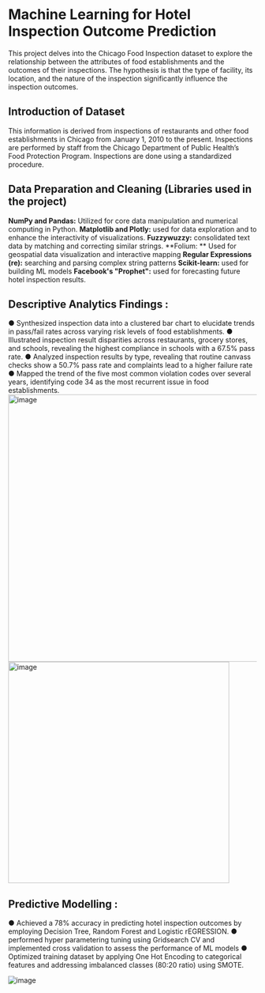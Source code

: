 # Machine Learning for Hotel Inspection Outcome Prediction

This project delves into the Chicago Food Inspection dataset to explore the relationship between the attributes of food establishments and the outcomes of their inspections.
The hypothesis is that the type of facility, its location, and the nature of the inspection significantly influence the inspection outcomes.

## Introduction of Dataset
This information is derived from inspections of restaurants and other food establishments in Chicago from January 1, 2010 to the present. Inspections are performed by staff from the Chicago Department of Public Health’s Food Protection Program. Inspections are done using a standardized procedure.

## Data Preparation and Cleaning (Libraries used in the project)

**NumPy and Pandas:** Utilized for core data manipulation and numerical computing in Python.
**Matplotlib and Plotly:** used for data exploration and to enhance the interactivity of visualizations.
**Fuzzywuzzy:** consolidated text data by matching and correcting similar strings.
**Folium: ** Used for geospatial data visualization and interactive mapping
**Regular Expressions (re):** searching and parsing complex string patterns
**Scikit-learn:** used for building ML models
**Facebook's "Prophet":** used for forecasting future hotel inspection results.

## Descriptive Analytics Findings :

●	Synthesized inspection data into a clustered bar chart to elucidate trends in pass/fail rates across varying risk levels of food establishments.
●	Illustrated inspection result disparities across restaurants, grocery stores, and schools, revealing the highest compliance in schools with a 67.5% pass rate.
●	Analyzed inspection results by type, revealing that routine canvass checks show a 50.7% pass rate and complaints lead to a higher failure rate
●	Mapped the trend of the five most common violation codes over several years, identifying code 34 as the most recurrent issue in food establishments.
<img width="541" alt="image" src="https://github.com/PHANINDRA25/Hotel-inspection-result-prediction/assets/136892334/c2cbb3c4-f8b7-4448-954e-1dbd4d08207c">
<img width="448" alt="image" src="https://github.com/PHANINDRA25/Hotel-inspection-result-prediction/assets/136892334/07e235e3-184c-4cbf-9989-d16905fba0a3">


## Predictive Modelling :
●	Achieved a 78% accuracy in predicting hotel inspection outcomes by employing Decision Tree, Random Forest and Logistic rEGRESSION.
●	performed hyper parametering tuning using Gridsearch CV and implemented cross validation to assess the performance of ML models 
●	Optimized training dataset by applying One Hot Encoding to categorical features and addressing imbalanced classes (80:20 ratio) using SMOTE.

![image](https://github.com/PHANINDRA25/Hotel-inspection-result-prediction/assets/136892334/ea8d92dd-9e00-44d8-9cb1-ba35cdfc7c7d)
